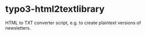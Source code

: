 # typo3-html2textlibrary

HTML to TXT converter script, e.g. to create plaintext versions of newsletters.
